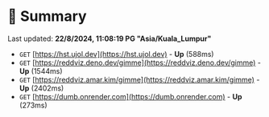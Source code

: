 # 📖 Summary
Last updated: **22/8/2024, 11:08:19 PG "Asia/Kuala_Lumpur"**

- `GET` [https://hst.ujol.dev](https://hst.ujol.dev) - **Up** (588ms)
- `GET` [https://reddviz.deno.dev/gimme](https://reddviz.deno.dev/gimme) - **Up** (1544ms)
- `GET` [https://reddviz.amar.kim/gimme](https://reddviz.amar.kim/gimme) - **Up** (2402ms)
- `GET` [https://dumb.onrender.com](https://dumb.onrender.com) - **Up** (273ms)
